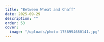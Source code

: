```yaml
---
title: "Between Wheat and Chaff"
date: 2025-09-29
description: ""
order: 53
cover:
  image: "/uploads/photo-1756994680141.jpg"
---
```


